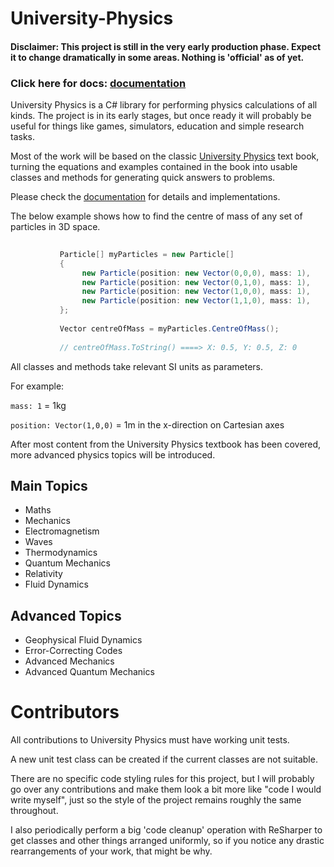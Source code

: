 # University-Physics

#### Disclaimer: This project is still in the very early production phase. Expect it to change dramatically in some areas. Nothing is 'official' as of yet.

### Click here for docs: [documentation](https://github.com/Stuart88/University-Physics/wiki)

University Physics is a C# library for performing physics calculations of all kinds. The project is in its early stages, 
but once ready it will probably be useful for things like games, simulators, education and simple research tasks.

Most of the work will be based on the classic [University Physics](https://www.amazon.com/University-Physics-Modern-15th/dp/0135159555) 
text book, turning the equations and examples contained in the book into usable classes and methods for generating quick 
answers to problems.

Please check the [documentation](https://github.com/Stuart88/University-Physics/wiki) for details and implementations.

The below example shows how to find the centre of mass of any set of particles in 3D space.

```c#
          
           Particle[] myParticles = new Particle[]
           {
                new Particle(position: new Vector(0,0,0), mass: 1),
                new Particle(position: new Vector(0,1,0), mass: 1),
                new Particle(position: new Vector(1,0,0), mass: 1),
                new Particle(position: new Vector(1,1,0), mass: 1),
           };
           
           Vector centreOfMass = myParticles.CentreOfMass();
           
           // centreOfMass.ToString() ====> X: 0.5, Y: 0.5, Z: 0
```

All classes and methods take relevant SI units as parameters. 

For example: 

`mass: 1` =  1kg

`position: Vector(1,0,0)` = 1m in the x-direction on Cartesian axes


After most content from the University Physics textbook has been covered, more advanced physics topics will be introduced. 

## Main Topics
- Maths
- Mechanics
- Electromagnetism
- Waves
- Thermodynamics
- Quantum Mechanics
- Relativity
- Fluid Dynamics
 
## Advanced Topics

- Geophysical Fluid Dynamics
- Error-Correcting Codes
- Advanced Mechanics
- Advanced Quantum Mechanics

# Contributors

All contributions to University Physics must have working unit tests. 

A new unit test class can be created if the current classes are not suitable.

There are no specific code styling rules for this project, but I will probably go over any contributions and make them look a bit more like "code I would write myself", just so the style of the project remains roughly the same throughout.

I also periodically perform a big 'code cleanup' operation with ReSharper to get classes and other things arranged uniformly, so if you notice any drastic rearrangements of your work, that might be why.
